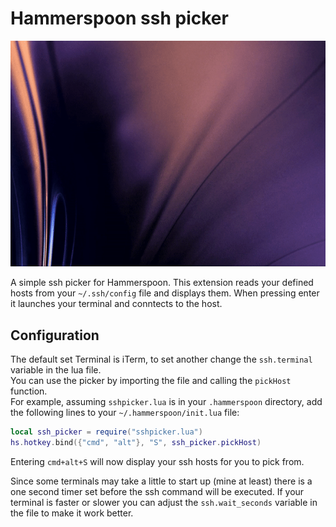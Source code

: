 # Hammerspoon ssh picker

![Picking a Host](example.gif)

A simple ssh picker for Hammerspoon. This extension reads your defined hosts from your `~/.ssh/config` file and displays them. When pressing enter it launches your terminal and conntects to the host.

## Configuration

The default set Terminal is iTerm, to set another change the `ssh.terminal` variable in the lua file.  
You can use the picker by importing the file and calling the `pickHost` function.  
For example, assuming `sshpicker.lua` is in your `.hammerspoon` directory, add the following lines to your `~/.hammerspoon/init.lua` file:
```lua
local ssh_picker = require("sshpicker.lua")
hs.hotkey.bind({"cmd", "alt"}, "S", ssh_picker.pickHost)
```
Entering `cmd+alt+S` will now display your ssh hosts for you to pick from.

Since some terminals may take a little to start up (mine at least) there is a one second timer set before the ssh command will be executed. If your terminal is faster or slower you can adjust the `ssh.wait_seconds` variable in the file to make it work better.
